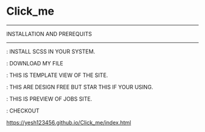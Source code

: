 # Click_me

******************
INSTALLATION AND PREREQUITS
******************

: INSTALL SCSS IN YOUR SYSTEM.

: DOWNLOAD MY FILE

: THIS IS TEMPLATE VIEW OF THE SITE.

: THIS ARE DESIGN FREE BUT STAR THIS IF YOUR USING.

: THIS IS PREVIEW OF JOBS SITE.

: CHECKOUT

https://yesh123456.github.io/Click_me/index.html
